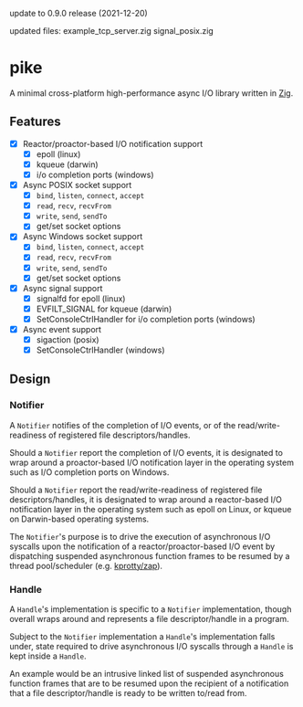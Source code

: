 update to 0.9.0 release (2021-12-20) 

updated files:
example_tcp_server.zig
signal_posix.zig


# pike

A minimal cross-platform high-performance async I/O library written in [Zig](https://ziglang.org).

## Features

- [x] Reactor/proactor-based I/O notification support
    - [x] epoll (linux)
    - [x] kqueue (darwin)
    - [x] i/o completion ports (windows)
- [x] Async POSIX socket support
    - [x] `bind`, `listen`, `connect`, `accept`
    - [x] `read`, `recv`, `recvFrom`
    - [x] `write`, `send`, `sendTo`
    - [x] get/set socket options
- [x] Async Windows socket support
    - [x] `bind`, `listen`, `connect`, `accept`
    - [x] `read`, `recv`, `recvFrom`
    - [x] `write`, `send`, `sendTo`
    - [x] get/set socket options
- [x] Async signal support
    - [x] signalfd for epoll (linux)
    - [x] EVFILT_SIGNAL for kqueue (darwin)
    - [x] SetConsoleCtrlHandler for i/o completion ports (windows)
- [x] Async event support
    - [x] sigaction (posix)
    - [x] SetConsoleCtrlHandler (windows)

## Design

### Notifier

A `Notifier` notifies of the completion of I/O events, or of the read/write-readiness of registered file descriptors/handles.

Should a `Notifier` report the completion of I/O events, it is designated to wrap around a proactor-based I/O notification layer in the operating system such as I/O completion ports on Windows.

Should a `Notifier` report the read/write-readiness of registered file descriptors/handles, it is designated to wrap around a reactor-based I/O notification layer in the operating system such as epoll on Linux, or kqueue on Darwin-based operating systems.

The `Notifier`'s purpose is to drive the execution of asynchronous I/O syscalls upon the notification of a reactor/proactor-based I/O event by dispatching suspended asynchronous function frames to be resumed by a thread pool/scheduler (e.g. [kprotty/zap](https://github.com/kprotty/zap)).

### Handle

A `Handle`'s implementation is specific to a `Notifier` implementation, though overall wraps around and represents a file descriptor/handle in a program.

Subject to the `Notifier` implementation a `Handle`'s implementation falls under, state required to drive asynchronous I/O syscalls through a `Handle` is kept inside a `Handle`. 

An example would be an intrusive linked list of suspended asynchronous function frames that are to be resumed upon the recipient of a notification that a file descriptor/handle is ready to be written to/read from.
